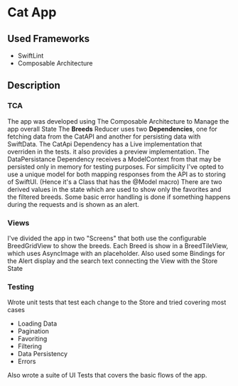 # Cat App

## Used Frameworks

 - SwiftLint
 - Composable Architecture
 
## Description

### TCA

The app was developed using The Composable Architecture to Manage the app overall State
The **Breeds** Reducer uses two **Dependencies**, one for fetching data from the CatAPI and another for persisting data
with SwiftData.
The CatApi Dependency has a Live implementation that overriden in the tests. it also provides a preview implementation.
The DataPersistance Dependency receives a ModelContext from that may be persisted only in memory for testing purposes.
For simplicity I've opted to use a unique model for both mapping responses from the API as to storing of SwiftUI.
(Hence it's a Class that has the @Model macro)
There are two derived values in the state which are used to show only the favorites and the filtered breeds.
Some basic error handling is done if something happens during the requests and is shown as an alert.

### Views

I've divided the app in two "Screens" that both use the configurable BreedGridView to show the breeds. Each Breed is
show in a BreedTileView, which uses AsyncImage with an placeholder.
Also used some Bindings for the Alert display and the search text connecting the View with the Store State

### Testing

Wrote unit tests that test each change to the Store and tried covering most cases

- Loading Data
- Pagination
- Favoriting
- Filtering
- Data Persistency
- Errors

Also wrote a suite of UI Tests that covers the basic flows of the app.

